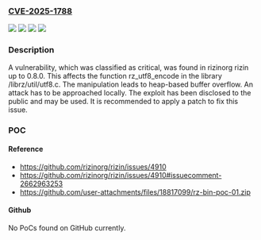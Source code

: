 ### [CVE-2025-1788](https://cve.mitre.org/cgi-bin/cvename.cgi?name=CVE-2025-1788)
![](https://img.shields.io/static/v1?label=Product&message=rizin&color=blue)
![](https://img.shields.io/static/v1?label=Version&message=%3D%200.1%20&color=brighgreen)
![](https://img.shields.io/static/v1?label=Vulnerability&message=Heap-based%20Buffer%20Overflow&color=brighgreen)
![](https://img.shields.io/static/v1?label=Vulnerability&message=Memory%20Corruption&color=brighgreen)

### Description

A vulnerability, which was classified as critical, was found in rizinorg rizin up to 0.8.0. This affects the function rz_utf8_encode in the library /librz/util/utf8.c. The manipulation leads to heap-based buffer overflow. An attack has to be approached locally. The exploit has been disclosed to the public and may be used. It is recommended to apply a patch to fix this issue.

### POC

#### Reference
- https://github.com/rizinorg/rizin/issues/4910
- https://github.com/rizinorg/rizin/issues/4910#issuecomment-2662963253
- https://github.com/user-attachments/files/18817099/rz-bin-poc-01.zip

#### Github
No PoCs found on GitHub currently.

